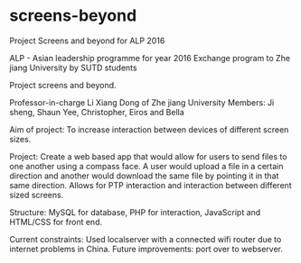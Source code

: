 # screens-beyond
Project Screens and beyond for ALP 2016

ALP - Asian leadership programme for year 2016
Exchange program to Zhe jiang University by SUTD students

Project screens and beyond.


Professor-in-charge Li Xiang Dong of Zhe jiang University
Members: Ji sheng, Shaun Yee, Christopher, Eiros and Bella

Aim of project:
To increase interaction between devices of different screen sizes.

Project:
Create a web based app that would allow for users to send files to one another using a compass face. 
A user would upload a file in a certain direction and another would download the same file by pointing it in that same direction.
Allows for PTP interaction and interaction between different sized screens. 

Structure:
MySQL for database, PHP for interaction, JavaScript and HTML/CSS for front end. 

Current constraints: Used localserver with a connected wifi router due to internet problems in China. 
Future improvements: port over to webserver. 
